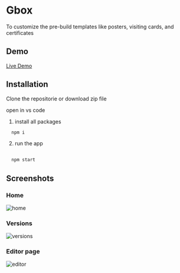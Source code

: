 
# Gbox

To customize the pre-build templates like posters, visiting cards, and certificates

## Demo
[Live Demo](https://gbox-reactjs.netlify.app/templates/Collections/posterV2)

## Installation

Clone the repositorie or download zip file

open in vs code  

1) install all packages

```bash
  npm i 
```
2) run the app
```bash
 
  npm start
```

## Screenshots
### Home
![home](https://github.com/Dev-Yasar/Gbox/assets/68767718/9687cf22-a105-4921-a1a5-0a33e1f951cf)

### Versions
![versions](https://github.com/Dev-Yasar/Gbox/assets/68767718/10f30e45-50e0-4d2b-a733-148d21fe209f)

### Editor page
![editor](https://github.com/Dev-Yasar/Gbox/assets/68767718/c3462ab8-2015-4159-9894-cebd41c96b02)
